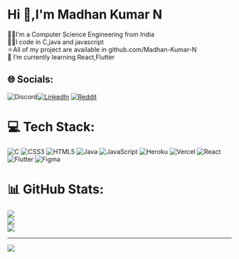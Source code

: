 # Hi 👋,I'm Madhan Kumar N
👨‍🎓I'm a Computer Science Engineering from India<br>🧑‍💻I code in C,java and javascript<br>⚛️All of my project are available in github.com/Madhan-Kumar-N<br>🌱 I’m currently learning React,Flutter


## 🌐 Socials:
![Discord](https://img.shields.io/badge/Discord-%237289DA.svg?logo=discord&logoColor=white)[![LinkedIn](https://img.shields.io/badge/LinkedIn-%230077B5.svg?logo=linkedin&logoColor=white)](https://linkedin.com/in/madhan-kumar-n-a46a04255) [![Reddit](https://img.shields.io/badge/Reddit-%23FF4500.svg?logo=Reddit&logoColor=white)](https://reddit.com/user/Maddy_2k) 

# 💻 Tech Stack:
![C](https://img.shields.io/badge/c-%2300599C.svg?style=for-the-badge&logo=c&logoColor=white) ![CSS3](https://img.shields.io/badge/css3-%231572B6.svg?style=for-the-badge&logo=css3&logoColor=white) ![HTML5](https://img.shields.io/badge/html5-%23E34F26.svg?style=for-the-badge&logo=html5&logoColor=white) ![Java](https://img.shields.io/badge/java-%23ED8B00.svg?style=for-the-badge&logo=java&logoColor=white) ![JavaScript](https://img.shields.io/badge/javascript-%23323330.svg?style=for-the-badge&logo=javascript&logoColor=%23F7DF1E) ![Heroku](https://img.shields.io/badge/heroku-%23430098.svg?style=for-the-badge&logo=heroku&logoColor=white) ![Vercel](https://img.shields.io/badge/vercel-%23000000.svg?style=for-the-badge&logo=vercel&logoColor=white) ![React](https://img.shields.io/badge/react-%2320232a.svg?style=for-the-badge&logo=react&logoColor=%2361DAFB) ![Flutter](https://img.shields.io/badge/Flutter-%2302569B.svg?style=for-the-badge&logo=Flutter&logoColor=white) 	![Figma](https://img.shields.io/badge/figma-%23F24E1E.svg?style=for-the-badge&logo=figma&logoColor=white)
# 📊 GitHub Stats:
![](https://github-readme-stats.vercel.app/api?username=Madhan-Kumar-N&theme=dark&hide_border=false&include_all_commits=true&count_private=false)<br/>
![](https://github-readme-streak-stats.herokuapp.com/?user=Madhan-Kumar-N&theme=dark&hide_border=false)<br/>
![](https://github-readme-stats.vercel.app/api/top-langs/?username=Madhan-Kumar-N&theme=dark&hide_border=false&include_all_commits=true&count_private=false&layout=compact)

---
[![](https://visitcount.itsvg.in/api?id=Madhan-Kumar-N&icon=2&color=12)](https://visitcount.itsvg.in)

<!-- Proudly created with GPRM ( https://gprm.itsvg.in ) -->
